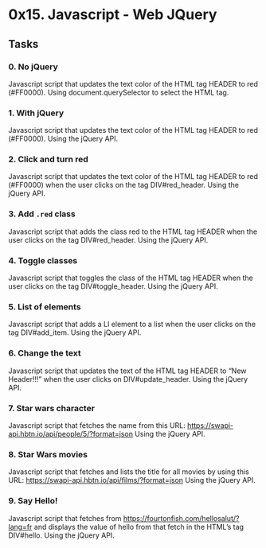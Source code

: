 # 0x15. Javascript - Web JQuery

## Tasks

### 0. No jQuery
Javascript script that updates the text color of the HTML tag HEADER to red (#FF0000).
Using document.querySelector to select the HTML tag.

### 1. With jQuery
Javascript script that updates the text color of the HTML tag HEADER to red (#FF0000).
Using the jQuery API.

### 2. Click and turn red
Javascript script that updates the text color of the HTML tag HEADER to red (#FF0000) when the user clicks on the tag DIV#red_header.
Using the jQuery API.

### 3. Add `.red` class
Javascript script that adds the class red to the HTML tag HEADER when the user clicks on the tag DIV#red_header.
Using the jQuery API.

### 4. Toggle classes
Javascript script that toggles the class of the HTML tag HEADER when the user clicks on the tag DIV#toggle_header.
Using the jQuery API.

### 5. List of elements
Javascript script that adds a LI element to a list when the user clicks on the tag DIV#add_item.
Using the jQuery API.

### 6. Change the text
Javascript script that updates the text of the HTML tag HEADER to “New Header!!!” when the user clicks on DIV#update_header.
Using the jQuery API.

### 7. Star wars character
Javascript script that fetches the name from this URL: https://swapi-api.hbtn.io/api/people/5/?format=json
Using the jQuery API.

### 8. Star Wars movies
Javascript script that fetches and lists the title for all movies by using this URL: https://swapi-api.hbtn.io/api/films/?format=json
Using the jQuery API.

### 9. Say Hello!
Javascript script that fetches from https://fourtonfish.com/hellosalut/?lang=fr and displays the value of hello from that fetch in the HTML’s tag DIV#hello.
Using the jQuery API.
